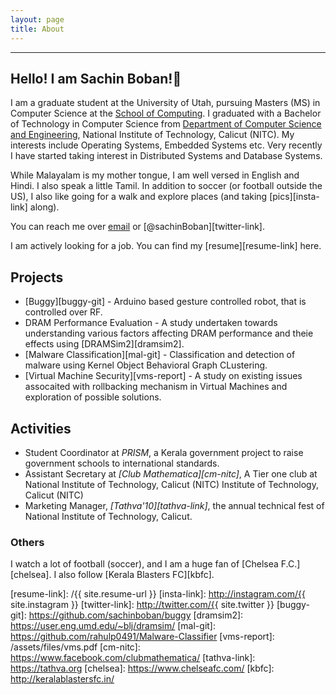 ```yaml
---
layout: page
title: About
---
```

---

## Hello! I am Sachin Boban!👋

I am a graduate student at the University of Utah, pursuing Masters (MS) in
Computer Science at the [School of Computing][soc-link]. I graduated with a
Bachelor of Technology in Computer Science from
[Department of Computer Science and Engineering][csed-link], National Institute
of Technology, Calicut (NITC). My interests include Operating Systems, Embedded
Systems etc. Very recently I have started taking interest in Distributed Systems
and Database Systems.

While Malayalam is my mother tongue, I am well versed in English and Hindi. I
also speak a little Tamil. In addition to soccer (or football outside the US),
I also like going for a walk and explore places (and taking [pics][insta-link]
along).

You can reach me over [email](mailto:sachinbobank@gmail.com) or
[@sachinBoban][twitter-link].

I am actively looking for a job. You can find my [resume][resume-link] here.

## Projects
* [Buggy][buggy-git] - Arduino based gesture controlled robot, that is
  controlled over RF.
* DRAM Performance Evaluation - A study undertaken towards understanding various
  factors affecting DRAM performance and theie effects using
  [DRAMSim2][dramsim2].
* [Malware Classification][mal-git] - Classification and detection of malware
  using Kernel Object Behavioral Graph CLustering.
* [Virtual Machine Security][vms-report] - A study on existing issues assocaited
  with rollbacking mechanism in Virtual Machines and exploration of possible
  solutions.

## Activities
* Student Coordinator at _PRISM_, a Kerala government project to raise
  government schools to international standards.
* Assistant Secretary at _[Club Mathematica][cm-nitc]_,  A Tier one club at
  National Institute of Technology, Calicut (NITC)
  Institute of Technology, Calicut (NITC)
* Marketing Manager, _[Tathva'10][tathva-link]_, the annual technical fest of
  National Institute of Technology, Calicut.

### Others
I watch a lot of football (soccer), and I am a huge fan of
[Chelsea F.C.][chelsea]. I also follow [Kerala Blasters FC][kbfc].

[soc-link]: https://www.cs.utah.edu/
[csed-link]: http://www.cse.nitc.ac.in/
[resume-link]: /{{ site.resume-url }}
[insta-link]: http://instagram.com/{{ site.instagram }}
[twitter-link]: http://twitter.com/{{ site.twitter }}
[buggy-git]: https://github.com/sachinboban/buggy
[dramsim2]: https://user.eng.umd.edu/~blj/dramsim/
[mal-git]: https://github.com/rahulp0491/Malware-Classifier
[vms-report]: /assets/files/vms.pdf
[cm-nitc]: https://www.facebook.com/clubmathematica/
[tathva-link]: https://tathva.org
[chelsea]: https://www.chelseafc.com/
[kbfc]: http://keralablastersfc.in/
